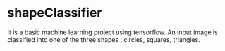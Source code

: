 # shapeClassifier
It is a basic machine learning project using tensorflow. An input image is classified into one of the three shapes : circles, squares, triangles.

